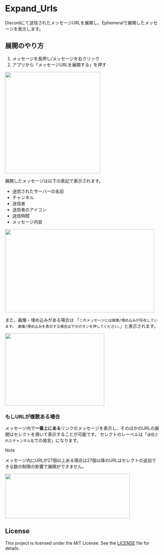 # Expand_Urls

Discordにて送信されたメッセージURLを展開し、Ephemeralで展開したメッセージを表示します。

## 展開のやり方
1. メッセージを長押し/メッセージを右クリック
2. アプリから「メッセージURLを展開する」を押す
<img src="https://i.imgur.com/EEaeQQd.png" width="311" height="331">

展開したメッセージは以下の表記で表示されます。
- 送信されたサーバーの名前
- チャンネル
- 送信者
- 送信者のアイコン
- 送信時間
- メッセージ内容

<img src="https://i.imgur.com/x1Ze3Hx.png" width="487" height="272">

また、画像・埋め込みがある場合は
「`このメッセージには画像/埋め込みが存在しています。
画像/埋め込みを表示する場合は下のボタンを押してください。`」と表示されます。

<img src="https://i.imgur.com/IMfhktZ.png" width="324" height="236">

### もしURLが複数ある場合
メッセージ内で**一番上にある**リンクのメッセージを表示し、そのほかのURLの展開はセレクトを用いて表示することが可能です。
セレクトのレーベルは「`送信されたチャンネル名`での発言」になります。
> [!NOTE]
> メッセージ内にURLが27個以上ある場合は27個以降のURLはセレクトの追加できる数の制限の影響で展開ができません。

<img src="https://i.imgur.com/dXJp4YE.png" width="407" height="146">

## License

This project is licensed under the MIT License. See the [LICENSE](LICENSE) file for details.
